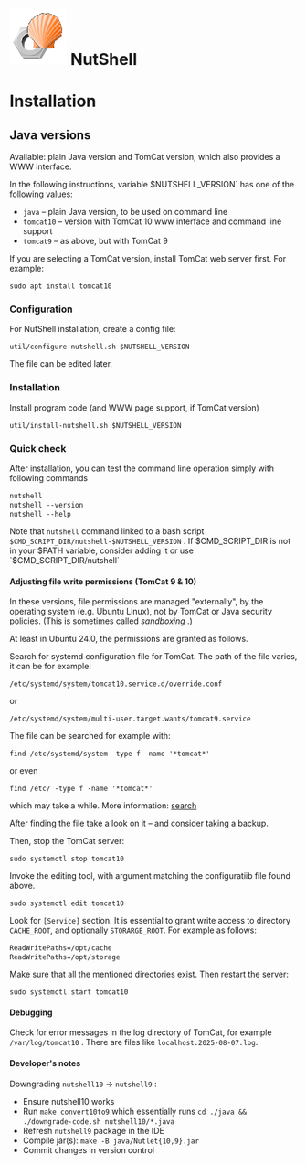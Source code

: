 # ![NutShell cover](./img/nutshell-logo-small.png) NutShell

# Installation

## Java versions

Available: plain Java version and TomCat version, which also provides a WWW interface.

In the following instructions, variable $NUTSHELL_VERSION` has one of the following values:

* `java` – plain Java version, to be used on command line
* `tomcat10` – version with TomCat 10 www interface and command line support
* `tomcat9` – as above, but with TomCat 9

If you are selecting a TomCat version, install TomCat web server first. For example:
```
sudo apt install tomcat10
```


### Configuration

For NutShell installation, create a config file:
```
util/configure-nutshell.sh $NUTSHELL_VERSION
```
The file can be edited later.

### Installation

Install program code (and WWW page support, if TomCat version)
```
util/install-nutshell.sh $NUTSHELL_VERSION
```

### Quick check

After installation, you can test the command line operation simply with following commands
```
nutshell
nutshell --version
nutshell --help
```

Note that `nutshell` command linked to a bash script `$CMD_SCRIPT_DIR/nutshell-$NUTSHELL_VERSION` .
If $CMD_SCRIPT_DIR is not in your $PATH variable, consider adding it or use `$CMD_SCRIPT_DIR/nutshell` 

#### Adjusting file write permissions (TomCat 9 & 10)

In these versions, file permissions are managed "externally", by the operating system (e.g. Ubuntu Linux),
not by TomCat or Java security policies. (This is sometimes called *sandboxing* .)

At least in Ubuntu 24.0, the permissions are granted as follows.

Search for systemd configuration file for TomCat.
The path of the file varies, it can be for example:
```
/etc/systemd/system/tomcat10.service.d/override.conf
```
or 
```
/etc/systemd/system/multi-user.target.wants/tomcat9.service
```

The file can be searched for example with:
```
find /etc/systemd/system -type f -name '*tomcat*'
```
or even
```
find /etc/ -type f -name '*tomcat*'
```
which may take a while. More information: [search](https://www.google.com/search?q=how+to+grant+tomcat+write+access)


After finding the file take a look on it – and consider taking a backup.

Then, stop the TomCat server:
```
sudo systemctl stop tomcat10
```

Invoke the editing tool, with argument matching the configuratiib file found above.
```
sudo systemctl edit tomcat10
```

Look for `[Service]` section. It is essential to grant write access to directory `CACHE_ROOT`,
and optionally `STORARGE_ROOT`. For example as follows:
```
ReadWritePaths=/opt/cache
ReadWritePaths=/opt/storage
```

Make sure that all the mentioned directories exist. Then restart the server:
```
sudo systemctl start tomcat10
```

#### Debugging

Check for error messages in the log directory of TomCat, for example
``/var/log/tomcat10`` . There are files like ``localhost.2025-08-07.log``.


#### Developer's notes

Downgrading `nutshell10` -> `nutshell9` :

* Ensure nutshell10 works
* Run `make convert10to9` which essentially runs `cd ./java && ./downgrade-code.sh nutshell10/*.java`
* Refresh `nutshell9` package in the IDE
* Compile jar(s): `make -B java/Nutlet{10,9}.jar`
* Commit changes in version control
